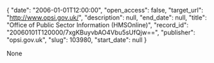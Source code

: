 {
  "date": "2006-01-01T12:00:00", 
  "open_access": false, 
  "target_url": "http://www.opsi.gov.uk/", 
  "description": null, 
  "end_date": null, 
  "title": "Office of Public Sector Information (HMSOnline)", 
  "record_id": "20060101T120000/7xgKBuyvbAO4Vbu5sUfQjw==", 
  "publisher": "opsi.gov.uk", 
  "slug": 103980, 
  "start_date": null
}

None